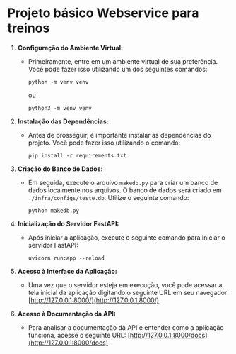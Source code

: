 # Projeto básico Webservice para treinos

1. **Configuração do Ambiente Virtual:**
   - Primeiramente, entre em um ambiente virtual de sua preferência. Você pode fazer isso utilizando um dos seguintes comandos:
     ```shell
     python -m venv venv
     ```
     ou
     ```shell
     python3 -m venv venv
     ```

2. **Instalação das Dependências:**
   - Antes de prosseguir, é importante instalar as dependências do projeto. Você pode fazer isso utilizando o comando:
     ```shell
     pip install -r requirements.txt
     ```

3. **Criação do Banco de Dados:**
   - Em seguida, execute o arquivo `makedb.py` para criar um banco de dados localmente nos arquivos. O banco de dados será criado em `./infra/configs/teste.db`. Utilize o seguinte comando:
     ```shell
     python makedb.py
     ```

5. **Inicialização do Servidor FastAPI:**
   - Após iniciar a aplicação, execute o seguinte comando para iniciar o servidor FastAPI:
     ```shell
     uvicorn run:app --reload
     ```

6. **Acesso à Interface da Aplicação:**
   - Uma vez que o servidor esteja em execução, você pode acessar a tela inicial da aplicação digitando o seguinte URL em seu navegador:
     [http://127.0.0.1:8000/](http://127.0.0.1:8000/)

7. **Acesso à Documentação da API:**
   - Para analisar a documentação da API e entender como a aplicação funciona, acesse o seguinte URL:
     [http://127.0.0.1:8000/docs](http://127.0.0.1:8000/docs)
